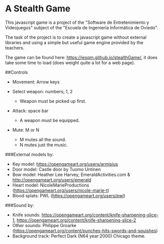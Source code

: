 # A Stealth Game
This javascript game is a project of the "Software de Entretenimiento y Videojuegos" subject
of the "Escuela de Ingeniería Informática de Oviedo".

The task of the project is to create a javascript game without external libraries and using 
a simple but useful game engine provided by the teachers.

The game can be found here: https://jesqm.github.io/stealthGame/, it does take some time to
load (does weight quite a lot for a web page).

##Controls
* Movement: Arrow keys

* Select weapon: numbers; 1, 2
    * Weapon must be picked up first.

* Attack: space bar
    * A weapon must be equipped.

* Mute: M or N
    * M mutes all the sound.
    * N mutes just the music.

###External models by:
* Key model: https://opengameart.org/users/armisius
* Door model: Castle door by Tuomo Untinen
* Bow model: Heather Lee Harvey, EmeraldActivities.com & http://opengameart.org/users/emerald
* Heart model: NicoleMarieProductions (https://opengameart.org/users/nicole-marie-t)
* Blood splats: PWL (https://opengameart.org/users/pwl)

###Sound by:
* Knife sounds: https://opengameart.org/content/knife-sharpening-slice-1, https://opengameart.org/content/knife-sharpening-slice-2
* Other sounds: Philippe Groarke (https://opengameart.org/content/punches-hits-swords-and-squishes)
* Background track: Perfect Dark (N64 year:2000) Chicago theme.